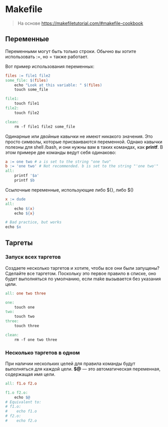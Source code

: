 # Makefile

> На основе <https://makefiletutorial.com/#makefile-cookbook>

## Переменные

Переменными могут быть только строки. Обычно вы хотите использовать :=, но = также работает.

Вот пример использования переменных:

```makefile
files := file1 file2
some_file: $(files)
    echo "Look at this variable: " $(files)
    touch some_file

file1:
    touch file1
file2:
    touch file2

clean:
    rm -f file1 file2 some_file
```

Одинарные или двойные кавычки не имеют никакого значения. Это просто символы, которые присваиваются переменной. Однако кавычки полезны для shell /bash, и они нужны вам в таких командах, как **printf**. В этом примере две команды ведут себя одинаково:

```makefile
a := one two # a is set to the string "one two"
b := 'one two' # Not recommended. b is set to the string "'one two'"
all:
    printf '$a'
    printf $b
```

Ссылочные переменные, использующие либо ${}, либо $()

```makefile
x := dude
all:
    echo $(x)
    echo ${x}

# Bad practice, but works
echo $x
```

## Таргеты

### Запуск всех таргетов

Создаете несколько таргетов и хотите, чтобы все они были запущены? Сделайте все таргетом. Поскольку это первое правило в списке, оно будет выполняться по умолчанию, если make вызывается без указания цели.

```makefile
all: one two three

one:
	touch one
two:
	touch two
three:
	touch three

clean:
	rm -f one two three
```

### Несколько таргетов в одном

При наличии нескольких целей для правила команды будут выполняться для каждой цели. **$@** — это автоматическая переменная, содержащая имя цели.

```makefile
all: f1.o f2.o

f1.o f2.o:
	echo $@
# Equivalent to:
# f1.o:
#	 echo f1.o
# f2.o:
#	 echo f2.o
```
